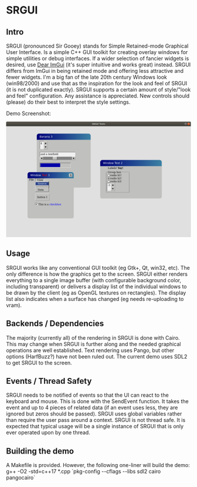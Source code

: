 # SRGUI
## Intro

SRGUI (pronounced Sir Gooey) stands for Simple Retained-mode Graphical User Interface. Is a simple C++ GUI toolkit for creating overlay windows for simple utilities or debug interfaces. If a wider selection of fancier widgets is desired, use [Dear ImGui](https://github.com/ocornut/imgui) (it's super intuitive and works great) instead. SRGUI differs from ImGui in being retained mode and offering less attractive and fewer widgets. I'm a big fan of the late 20th century Windows look (win98/2000) and use that as the inspiration for the look and feel of SRGUI (it is not duplicated exactly). SRGUI supports a certain amount of style/"look and feel" configuration. Any assistance is appreciated. New controls should (please) do their best to interpret the style settings.

Demo Screenshot:

![Demo Screenshot](./docs/srgui_demo.png)

## Usage

SRGUI works like any conventional GUI toolkit (eg Gtk+, Qt, win32, etc). The only difference is how the graphics get to the screen. SRGUI either renders everything to a single image buffer (with configurable background color, including transparent) or delivers a display list of the individual windows to be drawn by the client (eg as OpenGL textures on rectangles). The display list also indicates when a surface has changed (eg needs re-uploading to vram).

## Backends / Dependencies

The majority (currently all) of the rendering in SRGUI is done with Cairo. This may change when SRGUI is further along and the needed graphical operations are well established. Text rendering uses Pango, but other options (HarfBuzz?) have not been ruled out. The current demo uses SDL2 to get SRGUI to the screen.

## Events / Thread Safety

SRGUI needs to be notified of events so that the UI can react to the keyboard and mouse. This is done with the SendEvent function. It takes the event and up to 4 pieces of related data (if an event uses less, they are ignored but zeros should be passed). SRGUI uses global variables rather than require the user pass around a context. SRGUI is not thread safe. It is expected that typical usage will be a single instance of SRGUI that is only ever operated upon by one thread. 

## Building the demo

A Makefile is provided. However, the following one-liner will build the demo:
g++ -O2 -std=c++17 *.cpp \`pkg-config --cflags --libs sdl2 cairo pangocairo\`


